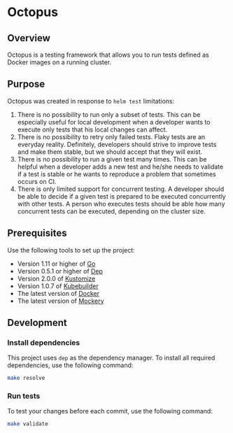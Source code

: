 # Octopus

## Overview

Octopus is a testing framework that allows you to run tests defined as Docker images on a running cluster.


## Purpose
Octopus was created in response to `helm test` limitations:
1. There is no possibility to run only a subset of tests. 
This can be especially useful for local development when a developer wants to execute only tests that 
his local changes can affect.  
1. There is no possibility to retry only failed tests. Flaky tests are an everyday reality. 
Definitely, developers should strive to improve tests and make them stable, but we should accept that they will exist.
1. There is no possibility to run a given test many times. 
This can be helpful when a developer adds a new test and he/she needs to validate if a test is stable or he wants to reproduce a problem that sometimes occurs on CI.
1. There is only limited support for concurrent testing. 
A developer should be able to decide if a given test is prepared to be executed concurrently with other tests.
A person who executes tests should be able how many concurrent tests can be executed, depending on the cluster size. 

## Prerequisites

Use the following tools to set up the project:

* Version 1.11 or higher of [Go](https://golang.org/dl/)
* Version 0.5.1 or higher of [Dep](https://github.com/golang/dep)
* Version 2.0.0 of [Kustomize](https://github.com/kubernetes-sigs/kustomize)
* Version 1.0.7 of [Kubebuilder](https://github.com/kubernetes-sigs/kubebuilder)
* The latest version of [Docker](https://www.docker.com/)
* The latest version of [Mockery](https://github.com/vektra/mockery) 

## Development

### Install dependencies

This project uses `dep` as the dependency manager. To install all required dependencies, use the following command:
```bash
make resolve
```

### Run tests

To test your changes before each commit, use the following command:

```bash
make validate
```